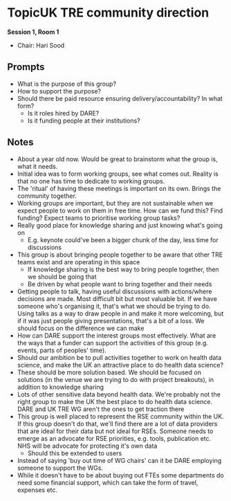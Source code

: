 # TopicUK TRE community direction

**Session 1, Room 1**

- Chair: Hari Sood

## Prompts

- What is the purpose of this group?
- How to support the purpose?
- Should there be paid resource ensuring delivery/accountability? In what form?
  - Is it roles hired by DARE?
  - Is it funding people at their institutions?

## Notes

- About a year old now. Would be great to brainstorm what the group is, what it needs.
- Initial idea was to form working groups, see what comes out.
  Reality is that no one has time to dedicate to working groups.
- The 'ritual' of having these meetings is important on its own. Brings the community together.
- Working groups are important, but they are not sustainable when we expect people to work on them in free time.
  How can we fund this?
  Find funding?
  Expect teams to prioritise working group tasks?
- Really good place for knowledge sharing and just knowing what's going on
  - E.g. keynote could've been a bigger chunk of the day, less time for discussions
- This group is about bringing people together to be aware that other TRE teams exist and are operating in this space
  - If knowledge sharing is the best way to bring people together, then we should be going that
  - Be driven by what people want to bring together and their needs
- Getting people to talk, having useful discussions with actions/where decisions are made. Most difficult bit but most valuable bit. If we have someone who's organising it, that's what we should be trying to do. Using talks as a way to draw people in and make it more welcoming, but if it was just people giving presentations, that's a bit of a loss. We should focus on the difference we can make
- How can DARE support the interest groups most effectively. What are the ways that a funder can support the activities of this group (e.g. events, parts of peoples' time).
- Should our ambition be to pull activities together to work on health data science, and make the UK an attractive place to do health data science?
- These should be more solution based. We should be focused on solutions (in the venue we are trying to do with project breakouts), in addition to knowledge sharing
- Lots of other sensitive data beyond health data. We're probably not the right group to make the UK the best place to do health data science. DARE and UK TRE WG aren't the ones to get traction there
- This group is well placed to represent the RSE community within the UK. If this group doesn't do that, we'll find there are a lot of data providers that are ideal for their data but not ideal for RSEs. Someone needs to emerge as an advocate for RSE priorities, e.g. tools, publication etc. NHS will be advocate for protecting it's own data
  - Should this be extended to users
- Instead of saying 'buy out time of WG chairs' can it be DARE employing someone to support the WGs.
- While it doesn't have to be about buying out FTEs some departments do need some financial support, which can take the form of travel, expenses etc.
